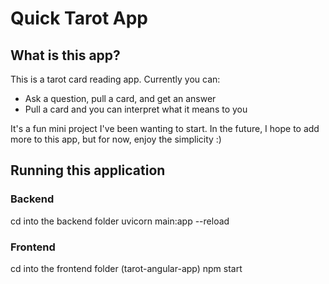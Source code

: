 # Quick Tarot App

## What is this app?
This is a tarot card reading app. 
Currently you can:
* Ask a question, pull a card, and get an answer
* Pull a card and you can interpret what it means to you

It's a fun mini project I've been wanting to start. 
In the future, I hope to add more to this app, but for now, enjoy the simplicity :)

## Running this application
### Backend
cd into the backend folder
uvicorn main:app --reload

### Frontend
cd into the frontend folder (tarot-angular-app)
npm start
